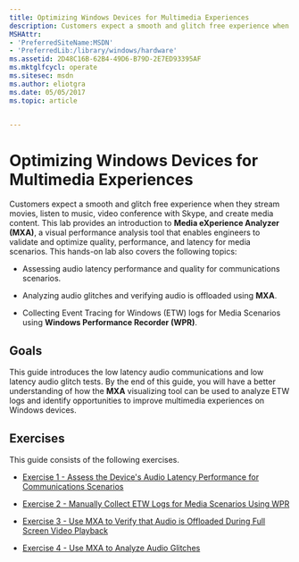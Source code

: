 ```yaml
---
title: Optimizing Windows Devices for Multimedia Experiences
description: Customers expect a smooth and glitch free experience when they stream movies, listen to music, video conference with Skype, and create media content.
MSHAttr:
- 'PreferredSiteName:MSDN'
- 'PreferredLib:/library/windows/hardware'
ms.assetid: 2D48C16B-62B4-49D6-B79D-2E7ED93395AF
ms.mktglfcycl: operate
ms.sitesec: msdn
ms.author: eliotgra
ms.date: 05/05/2017
ms.topic: article


---
```


# Optimizing Windows Devices for Multimedia Experiences


Customers expect a smooth and glitch free experience when they stream movies, listen to music, video conference with Skype, and create media content. This lab provides an introduction to **Media eXperience Analyzer (MXA)**, a visual performance analysis tool that enables engineers to validate and optimize quality, performance, and latency for media scenarios. This hands-on lab also covers the following topics:

-   Assessing audio latency performance and quality for communications scenarios.

-   Analyzing audio glitches and verifying audio is offloaded using **MXA**.

-   Collecting Event Tracing for Windows (ETW) logs for Media Scenarios using **Windows Performance Recorder (WPR)**.

## Goals


This guide introduces the low latency audio communications and low latency audio glitch tests. By the end of this guide, you will have a better understanding of how the **MXA** visualizing tool can be used to analyze ETW logs and identify opportunities to improve multimedia experiences on Windows devices.

## Exercises


This guide consists of the following exercises.

-   [Exercise 1 - Assess the Device's Audio Latency Performance for Communications Scenarios](optimizing-windows-devices-for-multimedia-experiences-exercise-1.md)

-   [Exercise 2 - Manually Collect ETW Logs for Media Scenarios Using WPR](optimizing-windows-devices-for-multimedia-experiences-exercise-2.md)

-   [Exercise 3 - Use MXA to Verify that Audio is Offloaded During Full Screen Video Playback](optimizing-windows-devices-for-multimedia-experiences-exercise-3.md)

-   [Exercise 4 - Use MXA to Analyze Audio Glitches](optimizing-windows-devices-for-multimedia-experiences-exercise-4.md)

 

 






